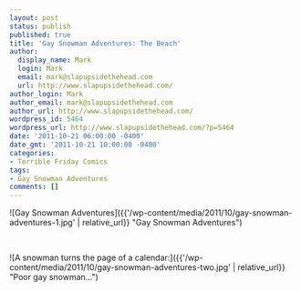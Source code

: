 ```yaml
---
layout: post
status: publish
published: true
title: 'Gay Snowman Adventures: The Beach'
author:
  display_name: Mark
  login: Mark
  email: mark@slapupsidethehead.com
  url: http://www.slapupsidethehead.com/
author_login: Mark
author_email: mark@slapupsidethehead.com
author_url: http://www.slapupsidethehead.com/
wordpress_id: 5464
wordpress_url: http://www.slapupsidethehead.com/?p=5464
date: '2011-10-21 06:00:00 -0400'
date_gmt: '2011-10-21 10:00:00 -0400'
categories:
- Terrible Friday Comics
tags:
- Gay Snowman Adventures
comments: []
---
```

![Gay Snowman Adventures]({{'/wp-content/media/2011/10/gay-snowman-adventures-1.jpg' | relative_url}} "Gay Snowman Adventures")

&nbsp;

![A snowman turns the page of a calendar:]({{'/wp-content/media/2011/10/gay-snowman-adventures-two.jpg' | relative_url}} "Poor gay snowman...")

